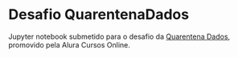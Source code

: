 # Desafio QuarentenaDados

Jupyter notebook submetido para o desafio da [Quarentena Dados](https://www.alura.com.br/quarentenadados), promovido pela Alura Cursos Online.


